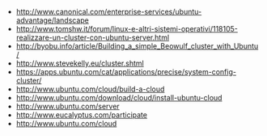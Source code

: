 <!-- 
.. link: 
.. description: 
.. tags: 
.. date: 2013/10/08 14:46:07
.. title: Create a cluster with Ubuntu
.. slug: create-a-cluster
-->

* http://www.canonical.com/enterprise-services/ubuntu-advantage/landscape
* http://www.tomshw.it/forum/linux-e-altri-sistemi-operativi/118105-realizzare-un-cluster-con-ubuntu-server.html
* http://byobu.info/article/Building_a_simple_Beowulf_cluster_with_Ubuntu/
* http://www.stevekelly.eu/cluster.shtml
* https://apps.ubuntu.com/cat/applications/precise/system-config-cluster/
* http://www.ubuntu.com/cloud/build-a-cloud
* http://www.ubuntu.com/download/cloud/install-ubuntu-cloud
* http://www.ubuntu.com/server
* http://www.eucalyptus.com/participate
* http://www.ubuntu.com/cloud